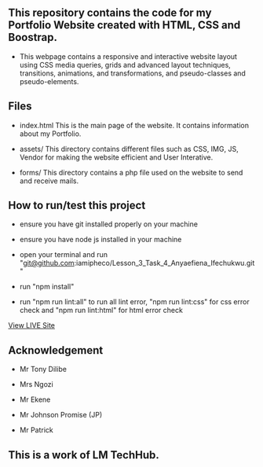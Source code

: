 ## This repository contains the code for my Portfolio Website created with HTML, CSS and Boostrap.
- This webpage contains a responsive and interactive website layout using CSS media queries, grids and advanced layout techniques, transitions, animations, and transformations, and pseudo-classes and pseudo-elements.

## Files
- index.html This is the main page of the website. It contains information about my Portfolio.

- assets/ This directory contains different files such as CSS, IMG, JS, Vendor for making the website efficient and User Interative.

- forms/ This directory contains a php file used on the website to send and receive mails.

## How to run/test this project

- ensure you have git installed properly on your machine

- ensure you have node js installed in your machine

- open your terminal and run "git@github.com:iamipheco/Lesson_3_Task_4_Anyaefiena_Ifechukwu.git"

- run "npm install"

- run "npm run lint:all" to run all lint error, "npm run lint:css" for css error check and "npm run lint:html" for html error check

[View LIVE Site](https://iamipheco.github.io/Lesson_1_2_3_Final_Project_Anyaefiena_Ifechukwu/)

## Acknowledgement

- Mr Tony Dilibe

- Mrs Ngozi

- Mr Ekene

- Mr Johnson Promise (JP)

- Mr Patrick


## This is a work of LM TechHub.